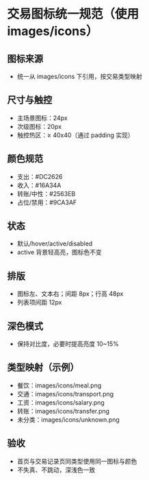 # 交易图标统一规范（使用 images/icons）

## 图标来源
- 统一从 images/icons 下引用，按交易类型映射

## 尺寸与触控
- 主场景图标：24px
- 次级图标：20px
- 触控热区：≥ 40x40（通过 padding 实现）

## 颜色规范
- 支出：#DC2626
- 收入：#16A34A
- 转账/中性：#2563EB
- 占位/禁用：#9CA3AF

## 状态
- 默认/hover/active/disabled
- active 背景轻高亮，图标色不变

## 排版
- 图标左、文本右；间距 8px；行高 48px
- 列表项间距 12px

## 深色模式
- 保持对比度，必要时提高亮度 10~15%

## 类型映射（示例）
- 餐饮：images/icons/meal.png
- 交通：images/icons/transport.png
- 工资：images/icons/salary.png
- 转账：images/icons/transfer.png
- 未分类：images/icons/unknown.png

## 验收
- 首页与交易记录页同类型使用同一图标与颜色
- 不失真、不跳动，深浅色一致